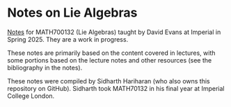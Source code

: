 # Notes on Lie Algebras

[Notes](https://github.com/thefundamentaltheor3m/LogicNotes/blob/main/TeX_Outputs/main.pdf) for MATH700132 (Lie Algebras) taught by David Evans at Imperial in Spring 2025. They are a work in progress.

These notes are primarily based on the content covered in lectures, with some portions based on the lecture notes and other resources (see the bibliography in the notes).

These notes were compiled by Sidharth Hariharan (who also owns this repository on GitHub). Sidharth took MATH70132 in his final year at Imperial College London.
